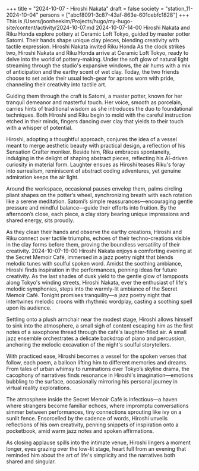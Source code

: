 +++
title = "2024-10-07 - Hiroshi Nakata"
draft = false
society = "station_11-2024-10-04"
persons = ["abcf8091-3c87-43af-863e-601cebfc1828"]
+++
This is /Users/joonheekim/Projects/hugo/my-hugo-site/content/activity/2024-10-07.md
2024-10-07-14-00
Hiroshi Nakata and Riku Honda explore pottery at Ceramic Loft Tokyo, guided by master potter Satomi. Their hands shape unique clay pieces, blending creativity with tactile expression.
Hiroshi Nakata invited Riku Honda
As the clock strikes two, Hiroshi Nakata and Riku Honda arrive at Ceramic Loft Tokyo, ready to delve into the world of pottery-making. Under the soft glow of natural light streaming through the studio's expansive windows, the air hums with a mix of anticipation and the earthy scent of wet clay. Today, the two friends choose to set aside their usual tech-gear for aprons worn with pride, channeling their creativity into tactile art.

Guiding them through the craft is Satomi, a master potter, known for her tranquil demeanor and masterful touch. Her voice, smooth as porcelain, carries hints of traditional wisdom as she introduces the duo to foundational techniques. Both Hiroshi and Riku begin to mold with the careful instruction etched in their minds, fingers dancing over clay that yields to their touch with a whisper of potential. 

Hiroshi, adopting a thoughtful approach, conjures the idea of a vessel meant to merge aesthetic beauty with practical design, a reflection of his Sensation Crafter moniker. Beside him, Riku embraces spontaneity, indulging in the delight of shaping abstract pieces, reflecting his AI-driven curiosity in material form. Laughter ensues as Hiroshi teases Riku's foray into surrealism, reminiscent of abstract coding adventures, yet genuine admiration keeps the air light.

Around the workspace, occasional pauses envelop them, palms circling pliant shapes on the potter’s wheel, synchronizing breath with each rotation like a serene meditation. Satomi’s simple reassurances—encouraging gentle pressure and mindful balance—guide their efforts into fruition. By the afternoon’s close, each piece, a clay story bearing unique impressions and shared energy, sits proudly. 

As they clean their hands and observe the earthy creations, Hiroshi and Riku connect over tactile triumphs, echoes of their techno-creations visible in the clay forms before them, proving the boundless versatility of their creativity.
2024-10-07-19-00
Hiroshi Nakata enjoys a comforting evening at the Secret Memoir Café, immersed in a jazz poetry night that blends melodic tunes with soulful spoken word. Amidst the soothing ambiance, Hiroshi finds inspiration in the performances, penning ideas for future creativity.
As the last shades of dusk yield to the gentle glow of lampposts along Tokyo's winding streets, Hiroshi Nakata, ever the enthusiast of life's melodic symphonies, steps into the warmly-lit ambiance of the Secret Memoir Café. Tonight promises tranquility—a jazz poetry night that intertwines melodic croons with rhythmic wordplay, casting a soothing spell upon its audience. 

Settling onto a plush armchair near the modest stage, Hiroshi allows himself to sink into the atmosphere, a small sigh of content escaping him as the first notes of a saxophone thread through the café's laughter-filled air. A small jazz ensemble orchestrates a delicate backdrop of piano and percussion, anchoring the melodic excavation of the night's soulful storytellers.

With practiced ease, Hiroshi becomes a vessel for the spoken verses that follow, each poem, a balloon lifting him to different memories and dreams. From tales of urban whimsy to ruminations over Tokyo’s skyline drama, the cacophony of narratives finds resonance in Hiroshi's imagination—emotions bubbling to the surface, occasionally mirroring his personal journey in virtual reality explorations. 

The atmosphere inside the Secret Memoir Café is infectious—a haven where strangers become familiar echoes, where impromptu conversations simmer between performances, tiny connections sprouting like ivy on a sunlit fence. Ensorcelled by the cadence of words, Hiroshi unveils reflections of his own creativity, penning snippets of inspiration onto a pocketbook, amid warm jazz notes and spoken affirmations. 

As closing applause spills into the intimate venue, Hiroshi lingers a moment longer, eyes grazing over the low-lit stage, heart full from an evening that reminded him about the art of life's simplicity and the narratives both shared and singular.
